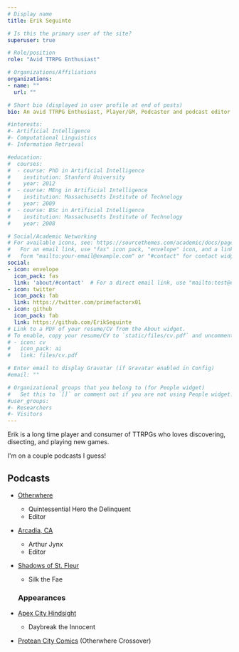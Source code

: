 ```yaml
---
# Display name
title: Erik Seguinte

# Is this the primary user of the site?
superuser: true

# Role/position
role: "Avid TTRPG Enthusiast"

# Organizations/Affiliations
organizations:
- name: ""
  url: ""

# Short bio (displayed in user profile at end of posts)
bio: An avid TTRPG Enthusiast, Player/GM, Podcaster and podcast editor with adult-diagnosed ADHD (He/Him). Basically a Lawful Good paladin. Of Vengeance. Catch me playing on Otherwhere and Shadows of St. Fleur

#interests:
#- Artificial Intelligence
#- Computational Linguistics
#- Information Retrieval

#education:
#  courses:
#  - course: PhD in Artificial Intelligence
#    institution: Stanford University
#    year: 2012
#  - course: MEng in Artificial Intelligence
#    institution: Massachusetts Institute of Technology
#    year: 2009
#  - course: BSc in Artificial Intelligence
#    institution: Massachusetts Institute of Technology
#    year: 2008

# Social/Academic Networking
# For available icons, see: https://sourcethemes.com/academic/docs/page-builder/#icons
#   For an email link, use "fas" icon pack, "envelope" icon, and a link in the
#   form "mailto:your-email@example.com" or "#contact" for contact widget.
social:
- icon: envelope
  icon_pack: fas
  link: 'about/#contact'  # For a direct email link, use "mailto:test@example.org".
- icon: twitter
  icon_pack: fab
  link: https://twitter.com/primefactorx01
- icon: github
  icon_pack: fab
  link: https://github.com/ErikSeguinte
# Link to a PDF of your resume/CV from the About widget.
# To enable, copy your resume/CV to `static/files/cv.pdf` and uncomment the lines below.
# - icon: cv
#   icon_pack: ai
#   link: files/cv.pdf

# Enter email to display Gravatar (if Gravatar enabled in Config)
#email: ""

# Organizational groups that you belong to (for People widget)
#   Set this to `[]` or comment out if you are not using People widget.
#user_groups:
#- Researchers
#- Visitors
---
```


Erik is a long time player and consumer of TTRPGs who loves discovering, disecting, and playing new games.



I'm on a couple podcasts I guess!

## Podcasts

* [Otherwhere](https://otherwhere.lawofnames.com/) 

  * Quintessential Hero the Delinquent 
  *  Editor

* [Arcadia, CA](https://arcadiacalifornia.lawofnames.com/)

  * Arthur Jynx
  * Editor

* [Shadows of St. Fleur](https://shadows-of-saint-fleur.pinecast.co/)

  * Silk the Fae

  ### Appearances

* [Apex City Hindsight](https://shows.acast.com/apex-city/episodes/hindsight-1-the-future-soon)

  * Daybreak the Innocent

* [Protean City Comics](https://proteancity.com/episode/d42b44cbf5b3405e/protean-city-comics-issue-112-welcome-to-the-end-of-everything) (Otherwhere Crossover)